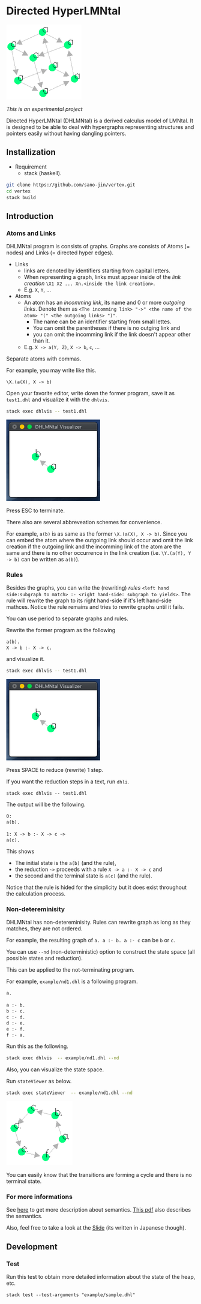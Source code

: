 # Directed HyperLMNtal

![Cube](https://github.com/sano-jin/vertex/blob/develop/doc/dhlvis_cube.png)

*This is an experimental project*

Directed HyperLMNtal (DHLMNtal) is a derived calculus model of LMNtal.
It is designed to be able to deal with hypergraphs representing structures and pointers easily
without having dangling pointers.

## Installization
- Requirement
  - stack (haskell).

```bash
git clone https://github.com/sano-jin/vertex.git
cd vertex
stack build  
```

## Introduction

### Atoms and Links
DHLMNtal program is consists of graphs. Graphs are consists of Atoms (= nodes) and Links (= directed hyper edges).

- Links
  - links are denoted by identifiers starting from capital letters.
  - When representing a graph, links must appear inside of the *link creation* `\X1 X2 ... Xn.<inside the link creation>`.
  - E.g. `X`, `Y`, ...
- Atoms
  - An atom has an *incomming link*, its name and 0 or more *outgoing links*.
    Denote them as `<The incomming link> "->" <the name of the atom> "(" <the outgoing links> ")"`.
    - The name can be an identifier starting from small lettes.
    - You can omit the parentheses if there is no outging link and
    - you can omit the incomming link if the link doesn't appear other than it.
  - E.g. `X -> a(Y, Z)`, `X -> b`, `c`, ...

Separate atoms with commas.

For example, you may write like this.
```
\X.(a(X), X -> b)
```

Open your favorite editor, write down the former program, save it as `test1.dhl` and visualize it with the `dhlvis`.

```bash
stack exec dhlvis -- test1.dhl
```

![The graphical image of the test1.dhl](https://github.com/sano-jin/vertex/blob/develop/doc/dhlvis_sample1-1.png)

Press ESC to terminate.


There also are several abbreveation schemes for convenience.

For example, `a(b)` is as same as the former `\X.(a(X), X -> b)`.
Since you can embed the atom where the outgoing link should occur
and omit the link creation if the outgoing link and the incomming link of the atom are the same
and there is no other occurrence in the link creation
(i.e. `\Y.(a(Y), Y -> b)` can be written as `a(b)`).

### Rules

Besides the graphs, you can write the (rewriting) *rules* `<left hand side:subgraph to match> :- <right hand-side: subgraph to yields>`.
The rule will rewrite the graph to its right hand-side if it's left hand-side mathces.
Notice the rule remains and tries to rewrite graphs until it fails.

You can use period to separate graphs and rules.

Rewrite the former program as the following
```
a(b).
X -> b :- X -> c.
```

and visualize it.

```bash
stack exec dhlvis -- test1.dhl
```

![The graphical image of the test1.dhl](https://github.com/sano-jin/vertex/blob/develop/doc/dhlvis_sample1-1.png)

Press SPACE to reduce (rewrite) 1 step.

If you want the reduction steps in a text, run `dhli`.
```stack 
stack exec dhlvis -- test1.dhl
```

The output will be the following.
```
0: 
a(b). 

1: X -> b :- X -> c ~> 
a(c). 
```
This shows
- The initial state is the `a(b)` (and the rule),
- the reduction `~>` proceeds with a rule `X -> a :- X -> c` and
- the second and the terminal state is `a(c)` (and the rule).

Notice that the rule is hided for the simplicity but it does exist throughout the calculation process.

### Non-detereminisity
DHLMNtal has non-detereminisity.
Rules can rewrite graph as long as they matches, they are not ordered. 

For example, the resulting graph of `a. a :- b. a :- c` can be `b` or `c`.

You can use `--nd` (non-deterministic) option to construct the state space (all possible states and reduction).

This can be applied to the not-terminating program.

For example, `example/nd1.dhl` is a following program.
```
a.

a :- b.
b :- c.
c :- d.
d :- e.
e :- f.
f :- a.
```

Run this as the following.
```bash
stack exec dhlvis  -- example/nd1.dhl --nd
```

Also, you can visualize the state space.

Run `stateViewer` as below.

```bash
stack exec stateViewer  -- example/nd1.dhl --nd
```

![stateViewer_nd1](https://github.com/sano-jin/vertex/blob/develop/doc/stateViewer_nd1.png)

You can easily know that the transitions are forming a cycle and there is no terminal state.

### For more informations
See [here](https://github.com/sano-jin/vertex/blob/master/semantics.md) to get more description about semantics.
[This pdf](https://github.com/sano-jin/vertex/blob/master/doc/Directed_HyperFlatLMNtal.pdf) also describes the semantics.

Also, feel free to take a look at the [Slide](https://github.com/sano-jin/vertex/blob/master/doc/DHLMNtal.pdf) (its written in Japanese though).

## Development

### Test
Run this test to obtain more detailed information about the state of the heap, etc.

```shell
stack test --test-arguments "example/sample.dhl"
```




